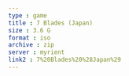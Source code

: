 ```yaml
---
type : game
title : 7 Blades (Japan)
size : 3.6 G
format : iso
archive : zip
server : myrient
link2 : 7%20Blades%20%28Japan%29
---
```

